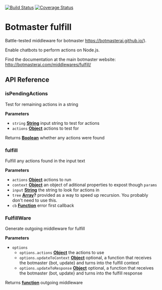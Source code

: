[![Build Status](https://travis-ci.org/botmasterai/botmaster-fulfill.svg?branch=master)](https://travis-ci.org/botmasterai/botmaster-fulfill)
[![Coverage Status](https://coveralls.io/repos/github/botmasterai/botmaster-fulfill-actions/badge.svg?branch=master)](https://coveralls.io/github/botmasterai/botmaster-fulfill-actions?branch=master)

# Botmaster fulfill

Battle-tested middleware for botmaster <https://botmasterai.github.io/>).

Enable chatbots to perform actions on Node.js.

Find the documentation at the main botmaster website: <http://botmasterai.com/middlewares/fulfill/>

## API Reference

<!-- Generated by documentation.js. Update this documentation by updating the source code. -->

### isPendingActions

Test for remaining actions in a string

**Parameters**

-   `string` **[String](https://developer.mozilla.org/en-US/docs/Web/JavaScript/Reference/Global_Objects/String)** input string to test for actions
-   `actions` **[Object](https://developer.mozilla.org/en-US/docs/Web/JavaScript/Reference/Global_Objects/Object)** actions to test for

Returns **[Boolean](https://developer.mozilla.org/en-US/docs/Web/JavaScript/Reference/Global_Objects/Boolean)** whether any actions were found

### fulfill

Fulfill any actions found in the input text

**Parameters**

-   `actions` **[Object](https://developer.mozilla.org/en-US/docs/Web/JavaScript/Reference/Global_Objects/Object)** actions to run
-   `context` **[Object](https://developer.mozilla.org/en-US/docs/Web/JavaScript/Reference/Global_Objects/Object)** an object of aditional properties to expost though `params`
-   `input` **[String](https://developer.mozilla.org/en-US/docs/Web/JavaScript/Reference/Global_Objects/String)** the string to look for actions in
-   `tree` **[Array](https://developer.mozilla.org/en-US/docs/Web/JavaScript/Reference/Global_Objects/Array)?** provided as a way to speed up recursion. You probably don't need to use this.
-   `cb` **[Function](https://developer.mozilla.org/en-US/docs/Web/JavaScript/Reference/Statements/function)** error first callback

### FulfillWare

Generate outgoing middleware for fulfill

**Parameters**

-   `options`  
    -   `options.actions` **[Object](https://developer.mozilla.org/en-US/docs/Web/JavaScript/Reference/Global_Objects/Object)** the actions to use
    -   `options.updateToContext` **[Object](https://developer.mozilla.org/en-US/docs/Web/JavaScript/Reference/Global_Objects/Object)** optional, a function that receives the botmaster {bot, update} and turns into the fulfill context
    -   `options.updateToResponse` **[Object](https://developer.mozilla.org/en-US/docs/Web/JavaScript/Reference/Global_Objects/Object)** optional, a function that receives the botmaster (bot, update} and turns into the fulfill response

Returns **[function](https://developer.mozilla.org/en-US/docs/Web/JavaScript/Reference/Statements/function)** outgoing middleware
